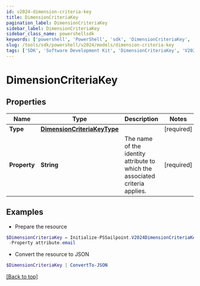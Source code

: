 ```yaml
---
id: v2024-dimension-criteria-key
title: DimensionCriteriaKey
pagination_label: DimensionCriteriaKey
sidebar_label: DimensionCriteriaKey
sidebar_class_name: powershellsdk
keywords: ['powershell', 'PowerShell', 'sdk', 'DimensionCriteriaKey', 'V2024DimensionCriteriaKey'] 
slug: /tools/sdk/powershell/v2024/models/dimension-criteria-key
tags: ['SDK', 'Software Development Kit', 'DimensionCriteriaKey', 'V2024DimensionCriteriaKey']
---
```



# DimensionCriteriaKey

## Properties

Name | Type | Description | Notes
------------ | ------------- | ------------- | -------------
**Type** |  [**DimensionCriteriaKeyType**](dimension-criteria-key-type) |  | [required]
**Property** |  **String** | The name of the identity attribute to which the associated criteria applies. | [required]

## Examples

- Prepare the resource
```powershell
$DimensionCriteriaKey = Initialize-PSSailpoint.V2024DimensionCriteriaKey  -Type null `
 -Property attribute.email
```

- Convert the resource to JSON
```powershell
$DimensionCriteriaKey | ConvertTo-JSON
```


[[Back to top]](#) 

